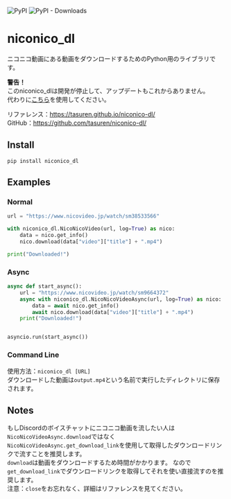 ![PyPI](https://img.shields.io/pypi/v/niconico-dl) ![PyPI - Downloads](https://img.shields.io/pypi/dm/niconico_dl)
# niconico_dl
ニコニコ動画にある動画をダウンロードするためのPython用のライブラリです。  

**警告！**  
このniconico_dlは開発が停止して、アップデートもこれからありません。  
代わりに[こちら](https://github.com/niconicolibs/niconico.py)を使用してください。

リファレンス：https://tasuren.github.io/niconico-dl/  
GitHub：https://github.com/tasuren/niconico-dl/

## Install
`pip install niconico_dl`

## Examples
### Normal
```python
url = "https://www.nicovideo.jp/watch/sm38533566"

with niconico_dl.NicoNicoVideo(url, log=True) as nico:
    data = nico.get_info()
    nico.download(data["video"]["title"] + ".mp4")

print("Downloaded!")
```
### Async
```python
async def start_async():
    url = "https://www.nicovideo.jp/watch/sm9664372"
    async with niconico_dl.NicoNicoVideoAsync(url, log=True) as nico:
        data = await nico.get_info()
        await nico.download(data["video"]["title"] + ".mp4")
    print("Downloaded!")


asyncio.run(start_async())
```
### Command Line
使用方法：`niconico_dl [URL]`  
ダウンロードした動画は`output.mp4`という名前で実行したディレクトリに保存されます。

## Notes
もしDiscordのボイスチャットにニコニコ動画を流したい人は`NicoNicoVideoAsync.download`ではなく`NicoNicoVideoAsync.get_download_link`を使用して取得したダウンロードリンクで流すことを推奨します。  
`download`は動画をダウンロードするため時間がかかります。
なので`get_download_link`でダウンロードリンクを取得してそれを使い直接流すのを推奨します。  
注意：`close`をお忘れなく、詳細はリファレンスを見てください。
